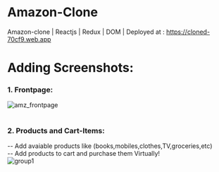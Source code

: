 # Amazon-Clone
Amazon-clone | Reactjs | Redux | DOM | Deployed at : https://cloned-70cf9.web.app


# Adding Screenshots: 
### 1. Frontpage:
![amz_frontpage](https://user-images.githubusercontent.com/68990620/108316275-b6e5e780-71e2-11eb-89b5-5f37ef0dc16d.png)

#
### 2. Products and Cart-Items: <br>
-- Add avaiable products like (books,mobiles,clothes,TV,groceries,etc) <br>
-- Add products to cart and purchase them Virtually! <br>
![group1](https://user-images.githubusercontent.com/68990620/108316616-252aaa00-71e3-11eb-8418-1eb83401701f.png)
